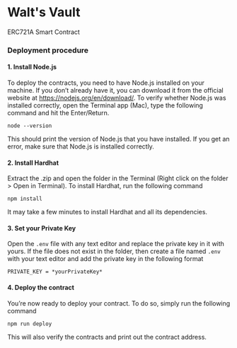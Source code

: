# Walt's Vault 
ERC721A Smart Contract

### Deployment procedure
#### 1. Install Node.js
To deploy the contracts, you need to have Node.js installed on your machine. If you don’t already have it, you can download it from the official website at https://nodejs.org/en/download/. 
To verify whether Node.js was installed correctly, open the Terminal app (Mac), type the following command and hit the Enter/Return.
```shell
node --version
```
This should print the version of Node.js that you have installed. If you get an error, make sure that Node.js is installed correctly.

#### 2. Install Hardhat
Extract the .zip and open the folder in the Terminal (Right click on the folder > Open in Terminal). 
To install Hardhat, run the following command
```shell
npm install
```
It may take a few minutes to install Hardhat and all its dependencies. 

#### 3. Set your Private Key
Open the `.env` file with any text editor and replace the private key in it with yours. If the file does not exist in the folder, then create a file named `.env` with your text editor and add the private key in the following format
```shell
PRIVATE_KEY = *yourPrivateKey*
```

#### 4. Deploy the contract
You’re now ready to deploy your contract. To do so, simply run the following command
```shell
npm run deploy
```
This will also verify the contracts and print out the contract address.

